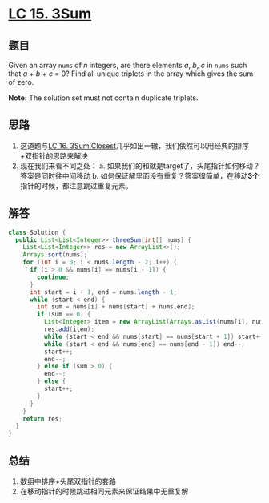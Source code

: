 

# [LC 15.  3Sum](https://leetcode.com/problems/3sum)

## 题目
Given an array  `nums`  of  _n_  integers, are there elements  _a_,  _b_,  _c_  in  `nums`  such that  _a_  +  _b_  +  _c_  = 0? Find all unique triplets in the array which gives the sum of zero.

**Note:** The solution set must not contain duplicate triplets.
## 思路
1. 这道题与[LC 16. 3Sum Closest](https://leetcode.com/problems/3sum-closest/)几乎如出一辙，我们依然可以用经典的排序+双指针的思路来解决
2. 现在我们来看不同之处：
	a. 如果我们的和就是target了，头尾指针如何移动？答案是同时往中间移动
	b. 如何保证解里面没有重复？答案很简单，在移动**3个**指针的时候，都注意跳过重复元素。

## 解答
``` java
class Solution {
  public List<List<Integer>> threeSum(int[] nums) {
    List<List<Integer>> res = new ArrayList<>();
    Arrays.sort(nums);
    for (int i = 0; i < nums.length - 2; i++) {
      if (i > 0 && nums[i] == nums[i - 1]) {
        continue;
      }
      int start = i + 1, end = nums.length - 1;
      while (start < end) {
        int sum = nums[i] + nums[start] + nums[end];
        if (sum == 0) {
          List<Integer> item = new ArrayList(Arrays.asList(nums[i], nums[start], nums[end]));
          res.add(item);
          while (start < end && nums[start] == nums[start + 1]) start++;
          while (start < end && nums[end] == nums[end - 1]) end--;
          start++;
          end--;
        } else if (sum > 0) {
          end--;
        } else {
          start++;
        }
      }
    }
    return res;
  }
}
```

## 总结
1. 数组中排序+头尾双指针的套路
2. 在移动指针的时候跳过相同元素来保证结果中无重复解
